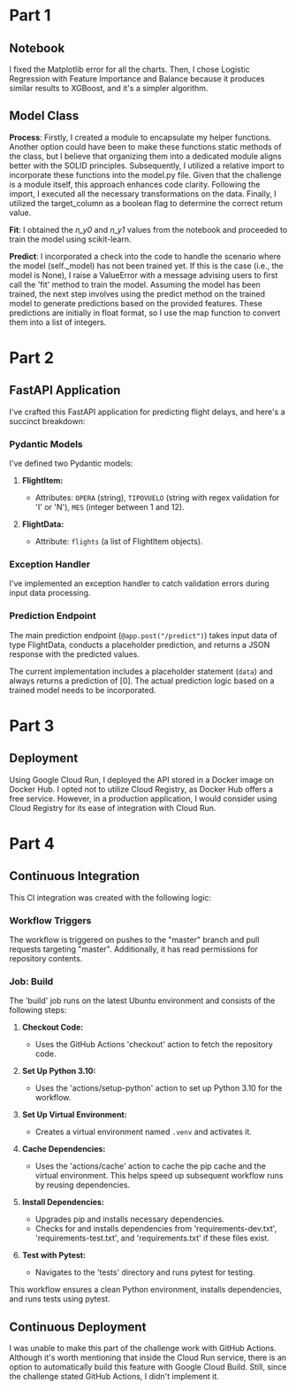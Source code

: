 # Part 1

## Notebook

I fixed the Matplotlib error for all the charts. Then, I chose Logistic Regression with Feature Importance and Balance because it produces similar results to XGBoost, and it's a simpler algorithm.

## Model Class

**Process**:
Firstly, I created a module to encapsulate my helper functions. Another option could have been to make these functions static methods of the class, but I believe that organizing them into a dedicated module aligns better with the SOLID principles. Subsequently, I utilized a relative import to incorporate these functions into the model.py file. Given that the challenge is a module itself, this approach enhances code clarity.
Following the import, I executed all the necessary transformations on the data. Finally, I utilized the target_column as a boolean flag to determine the correct return value.

**Fit**:
I obtained the *n_y0* and *n_y1* values from the notebook and proceeded to train the model using scikit-learn.

**Predict**:
I incorporated a check into the code to handle the scenario where the model (self._model) has not been trained yet. If this is the case (i.e., the model is None), I raise a ValueError with a message advising users to first call the 'fit' method to train the model.
Assuming the model has been trained, the next step involves using the predict method on the trained model to generate predictions based on the provided features. These predictions are initially in float format, so I use the map function to convert them into a list of integers.

# Part 2

## FastAPI Application

I've crafted this FastAPI application for predicting flight delays, and here's a succinct breakdown:

### Pydantic Models

I've defined two Pydantic models:

1. **FlightItem:**
    - Attributes: `OPERA` (string), `TIPOVUELO` (string with regex validation for 'I' or 'N'), `MES` (integer between 1 and 12).

2. **FlightData:**
    - Attribute: `flights` (a list of FlightItem objects).

### Exception Handler

I've implemented an exception handler to catch validation errors during input data processing.

### Prediction Endpoint

The main prediction endpoint (`@app.post("/predict")`) takes input data of type FlightData, conducts a placeholder prediction, and returns a JSON response with the predicted values.

The current implementation includes a placeholder statement (`data`) and always returns a prediction of [0]. The actual prediction logic based on a trained model needs to be incorporated.

# Part 3

## Deployment

Using Google Cloud Run, I deployed the API stored in a Docker image on Docker Hub. I opted not to utilize Cloud Registry, as Docker Hub offers a free service. However, in a production application, I would consider using Cloud Registry for its ease of integration with Cloud Run.

# Part 4

## Continuous Integration

This CI integration was created with the following logic:

### Workflow Triggers

The workflow is triggered on pushes to the "master" branch and pull requests targeting "master". Additionally, it has read permissions for repository contents.

### Job: Build

The 'build' job runs on the latest Ubuntu environment and consists of the following steps:

1. **Checkout Code:**
    - Uses the GitHub Actions 'checkout' action to fetch the repository code.

2. **Set Up Python 3.10:**
    - Uses the 'actions/setup-python' action to set up Python 3.10 for the workflow.

3. **Set Up Virtual Environment:**
    - Creates a virtual environment named `.venv` and activates it.

4. **Cache Dependencies:**
    - Uses the 'actions/cache' action to cache the pip cache and the virtual environment. This helps speed up subsequent workflow runs by reusing dependencies.

5. **Install Dependencies:**
    - Upgrades pip and installs necessary dependencies.
    - Checks for and installs dependencies from 'requirements-dev.txt', 'requirements-test.txt', and 'requirements.txt' if these files exist.

6. **Test with Pytest:**
    - Navigates to the 'tests' directory and runs pytest for testing.

This workflow ensures a clean Python environment, installs dependencies, and runs tests using pytest.

## Continuous Deployment

I was unable to make this part of the challenge work with GitHub Actions. Although it's worth mentioning that inside the Cloud Run service, there is an option to automatically build this feature with Google Cloud Build. Still, since the challenge stated GitHub Actions, I didn't implement it.

